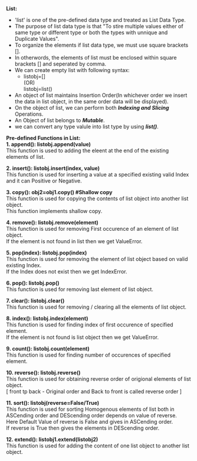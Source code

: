 **List:**<br>
- 'list' is one of the pre-defined data type and treated as List Data Type.
- The purpose of list data type is that "To stire multiple values either of same type or different type or both the types with unnique and Duplicate Values".
- To organize the elements if list data type, we must use square brackets []. 
- In otherwords, the elements of list must be enclosed within square brackets [] and seperated by comma.
- We can create empty list with following syntax:<br>
    - listobj=[]<br> (OR)<br>
    listobj=list()<br>
- An object of list maintains Insertion Order(In whichever order we insert the data in list object, in the same order data will be displayed).
- On the object of list, we can perform both **_Indexing and Slicing_** Operations.
- An Object of list belongs to **_Mutable_**.<br>
- we can convert any type valule into list type by using **_list()_**.

**Pre-defined Functions in List:**<br>
**1. append(): listobj.append(value)**<br>
This function is used to adding the eleent at the end of the existing elements of list.

**2. insert(): listobj.insert(index, value)**<br>
This function is used for inserting a value at a specified existing valid Index and it can Positive or Negative.

**3. copy(): obj2=obj1.copy() #Shallow copy**<br>
This function is used for copying the contents of list object into another list object. <br>
This function implements shallow copy.

**4. remove(): listobj.remove(element)**<br>
This function is used for removing First occurence of an element of list object.<br>
If the element is not found in list then we get ValueError.

**5. pop(index): listobj.pop(index)**<br>
This function is used for removing the element of list object based on valid existing Index.<br>
If the Index does not exist then we get IndexError.

**6. pop(): listobj.pop()**<br>
This function is used for removing last element of list object.

**7. clear(): listobj.clear()**<br>
This function is used for removing / clearing all the elements of list object.

**8. index(): listobj.index(element)**<br>
This function is used for finding index of first occurence of specified element.<br>
If the element is not found is list object then we get ValueError.

**9. count(): listobj.count(element)**<br>
This function is used for finding number of occurences of specified element.

**10. reverse(): listobj.reverse()**<br>
This function is used for obtaining reverse order of origional elements of list object.<br>
[ front tp back - Original order and Back to front is called reverse order ]

**11. sort(): listobj(reverse=False/True)**<br>
This function is used for sorting Homogenous elements of list both in ASCending order and DEScending order depends on value of reverse.<br>
Here Default Value of reverse is False and gives in ASCending order.<br>
If reverse is True then gives the elements in DEScending order.

**12. extend(): listobj1.extend(listobj2)**<br>
This function is used for adding the content of one list object to another list object.

